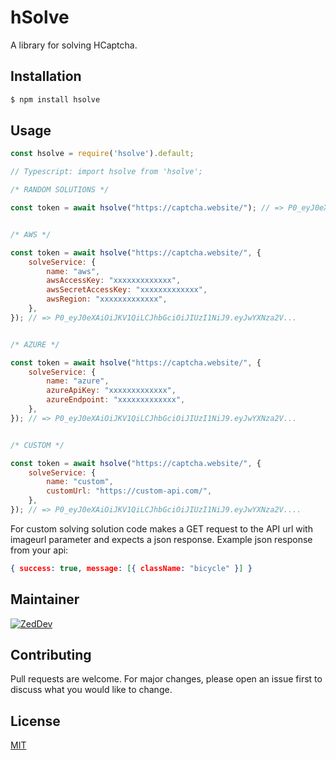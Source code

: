 # hSolve

A library for solving HCaptcha.

## Installation

```bash
$ npm install hsolve
```

## Usage

```javascript
const hsolve = require('hsolve').default;

// Typescript: import hsolve from 'hsolve';

/* RANDOM SOLUTIONS */

const token = await hsolve("https://captcha.website/"); // => P0_eyJ0eXAiOiJKV1QiLCJhbGciOiJIUzI1NiJ9.eyJwYXNza2V...


/* AWS */

const token = await hsolve("https://captcha.website/", {
    solveService: {
        name: "aws",
        awsAccessKey: "xxxxxxxxxxxxx",
        awsSecretAccessKey: "xxxxxxxxxxxxx",
        awsRegion: "xxxxxxxxxxxxx",
    },
}); // => P0_eyJ0eXAiOiJKV1QiLCJhbGciOiJIUzI1NiJ9.eyJwYXNza2V...


/* AZURE */

const token = await hsolve("https://captcha.website/", {
    solveService: {
        name: "azure",
        azureApiKey: "xxxxxxxxxxxxx",
        azureEndpoint: "xxxxxxxxxxxxx",
    },
}); // => P0_eyJ0eXAiOiJKV1QiLCJhbGciOiJIUzI1NiJ9.eyJwYXNza2V...


/* CUSTOM */

const token = await hsolve("https://captcha.website/", {
    solveService: {
        name: "custom",
        customUrl: "https://custom-api.com/",
    },
}); // => P0_eyJ0eXAiOiJKV1QiLCJhbGciOiJIUzI1NiJ9.eyJwYXNza2V....

```
For custom solving solution code makes a GET request to the API url with imageurl parameter and expects a json response.
Example json response from your api:

```json
{ success: true, message: [{ className: "bicycle" }] }
```

## Maintainer

[![ZedDev](https://github.com/zedd3v.png?size=100)](https://abck.dev/)

## Contributing

Pull requests are welcome. For major changes, please open an issue first to discuss what you would like to change.

## License

[MIT](https://choosealicense.com/licenses/mit/)
